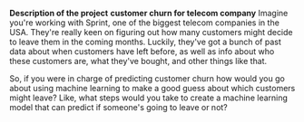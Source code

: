 **Description of the project**
**customer churn for telecom company**
Imagine you're working with Sprint, one of the biggest telecom companies in the USA. They're really keen on figuring out how many customers might decide to leave them in the coming months. Luckily, they've got a bunch of past data about when customers have left before, as well as info about who these customers are, what they've bought, and other things like that.

So, if you were in charge of predicting customer churn how would you go about using machine learning to make a good guess about which customers might leave? Like, what steps would you take to create a machine learning model that can predict if someone's going to leave or not?


